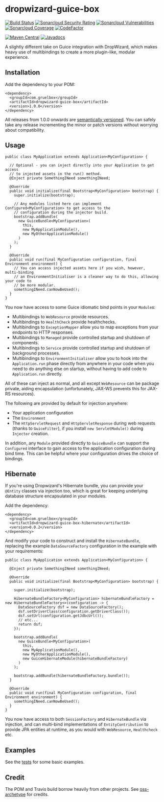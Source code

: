 # dropwizard-guice-box

[![Build Status](https://travis-ci.org/gruelbox/dropwizard-guice-box.svg?branch=master)](https://travis-ci.org/gruelbox/dropwizard-guice-box)
[![Sonarcloud Security Rating](https://sonarcloud.io/api/project_badges/measure?project=com.gruelbox%3Adropwizard-guice-box-parent&metric=security_rating)](https://sonarcloud.io/dashboard?id=com.gruelbox%3Adropwizard-guice-box-parent)
[![Sonarcloud Vulnerabilities](https://sonarcloud.io/api/project_badges/measure?project=com.gruelbox%3Adropwizard-guice-box-parent&metric=vulnerabilities)](https://sonarcloud.io/dashboard?id=com.gruelbox%3Adropwizard-guice-box-parent)
[![Sonarcloud Coverage](https://sonarcloud.io/api/project_badges/measure?project=com.gruelbox%3Adropwizard-guice-box-parent&metric=coverage)](https://sonarcloud.io/dashboard?id=com.gruelbox%3Adropwizard-guice-box-parent)
[![CodeFactor](https://www.codefactor.io/repository/github/gruelbox/dropwizard-guice-box/badge)](https://www.codefactor.io/repository/github/gruelbox/dropwizard-guice-box)

[![Maven Central](https://maven-badges.herokuapp.com/maven-central/com.gruelbox/dropwizard-guice-box/badge.svg)](https://maven-badges.herokuapp.com/maven-central/com.gruelbox/dropwizard-guice-box)
[![Javadocs](https://www.javadoc.io/badge/com.gruelbox/dropwizard-guice-box.svg?color=blue)](https://www.javadoc.io/doc/com.gruelbox/dropwizard-guice-box)

A slightly different take on Guice integration with DropWizard, which makes heavy use of multibindings to create a more plugin-like, modular experience.

## Installation

Add the dependency to your POM:

```
<dependency>
  <groupId>com.gruelbox</groupId>
  <artifactId>dropwizard-guice-box</artifactId>
  <version>1.0.0</version>
</dependency>
```

All releases from 1.0.0 onwards are [semantically versioned](https://semver.org/). You can safely take any release incrementing the minor or patch versions without worrying about compatibility.

## Usage

```
public class MyApplication extends Application<MyConfiguration> {

  // Optional - you can inject directly into your Application to get access
  // to injected assets in the run() method.
  @Inject private SomethingINeed somethingINeed;

  @Override
  public void initialize(final Bootstrap<MyConfiguration> bootstrap) {
    super.initialize(bootstrap);
    
    // Any modules listed here can implement Configured<MyConfiguration> to get access to the
    // configuration during the injector build.
    bootstrap.addBundle(
      new GuiceBundle<MyConfiguration>(
        this,
        new MyApplicationModule(),
        new MyOtherApplicationModule()
      )
    );
  }

  @Override
  public void run(final MyConfiguration configuration, final Environment environment) {
    // You can access injected assets here if you wish, however, multi-binding
    // an EnvironmentInitialiser is a cleaner way to do this, allowing your code to
    // be more modular.
    somethingINeed.canNowBeUsed();
  }
}
```
 
You now have access to some Guice idiomatic bind points in your `Module`s: 

- Multibindings to `WebResource` provide resources.
- Multibindings to `HealthCheck` provide healthchecks.
- Multibindings to `ExceptionMapper` allow you to map exceptions from your endpoints to HTTP responses.
- Multibindings to `Managed` provide controlled startup and shutdown of components.
- Multibindings to `Service` provide controlled startup and shutdown of background processes.
- Multibindings to `EnvironmentInitialiser` allow you to hook into the `Application.run` phase directly from anywhere in your code when you need to do anything else on startup, without having to add code to `Application.run` directly.

All of these can inject as normal, and all except `WebResource` can be package private, aiding encapsulation (unfortunately, JAX-WS prevents this for JAX-RS resources).

The following are provided by default for injection anywhere:

- Your application configuration
- The `Environment`
- The `HttpServletRequest` and `HttpServletResponse` during web requests (thanks to `GuiceFilter`), if you install `new ServletModule()` during `Injector` creation.

In addition, any `Module` provided directly to `GuiceBundle` can support the `Configured` interface to gain access to the application configuration during bind time. This can be helpful where your configuration drives the choice of bindings.

## Hibernate

If you're using Dropwizard's Hibernate bundle, you can provide your `@Entity` classes via injection too, which is great for keeping underlying database structure encapsulated in your modules.

Add the dependency:

```
<dependency>
  <groupId>com.gruelbox</groupId>
  <artifactId>dropwizard-guice-box-hibernate</artifactId>
  <version>0.0.2</version>
</dependency>
```

And modify your code to construct and install the `HibernateBundle`, replacing the example `DataSourceFactory` configuration in the example with your requirements:

```
public class MyApplication extends Application<MyConfiguration> {

  @Inject private SomethingINeed somethingINeed;

  @Override
  public void initialize(final Bootstrap<MyConfiguration> bootstrap) {
  
    super.initialize(bootstrap);
    
    HibernateBundleFactory<MyConfiguration> hibernateBundleFactory = new HibernateBundleFactory<>(configuration -> {
      DataSourceFactory dsf = new DataSourceFactory();
      dsf.setDriverClass(configuration.getDriverClass());
      dsf.setUrl(configuration.getJdbcUrl());
      // etc...
      return dsf;
    });
    
    bootstrap.addBundle(
      new GuiceBundle<MyConfiguration>(
        this,
        new MyApplicationModule(),
        new MyOtherApplicationModule(),
        new GuiceHibernateModule(hibernateBundleFactory)
      )
    );
    
    bootstrap.addBundle(hibernateBundleFactory.bundle());
  }

  @Override
  public void run(final MyConfiguration configuration, final Environment environment) {
    somethingINeed.canNowBeUsed();
  }
}
```

You now have access to both `SessionFactory` and `HibernateBundle` via injection, and can multi-bind implementations of `EntityContribution` to provide JPA entities at runtime, as you would with `WebResource`, `Healthcheck` etc.

## Examples

See the [tests](https://github.com/gruelbox/dropwizard-guice-box/tree/master/dropwizard-guice-box/src/test/java/com/gruelbox/tools/dropwizard/guice/example/simple) for some basic examples.

## Credit

The POM and Travis build borrow heavily from other projects. See [oss-archetype](https://github.com/gruelbox/oss-archetype#credit) for credits.
